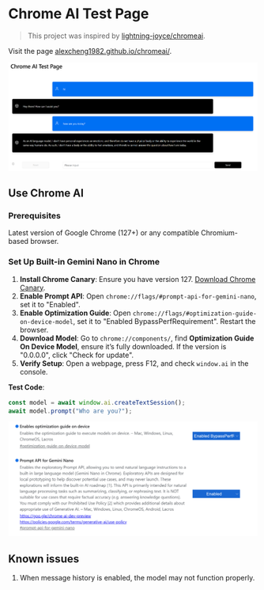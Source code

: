 # Chrome AI Test Page

> This project was inspired by [lightning-joyce/chromeai](https://github.com/lightning-joyce/chromeai/).

Visit the page [alexcheng1982.github.io/chromeai/](https://alexcheng1982.github.io/chromeai/).

![Screenshot](./image/screenshot.png)

## Use Chrome AI

### Prerequisites

Latest version of Google Chrome (127+) or any compatible Chromium-based browser.

### Set Up Built-in Gemini Nano in Chrome

1. **Install Chrome Canary**: Ensure you have version 127. [Download Chrome Canary](https://google.com/chrome/canary/).
2. **Enable Prompt API**: Open `chrome://flags/#prompt-api-for-gemini-nano`, set it to "Enabled".
3. **Enable Optimization Guide**: Open `chrome://flags/#optimization-guide-on-device-model`, set it to "Enabled BypassPerfRequirement". Restart the browser.
4. **Download Model**: Go to `chrome://components/`, find **Optimization Guide On Device Model**, ensure it’s fully downloaded. If the version is "0.0.0.0", click "Check for update".
5. **Verify Setup**: Open a webpage, press F12, and check `window.ai` in the console.

**Test Code**:

```javascript
const model = await window.ai.createTextSession();
await model.prompt("Who are you?");
```

![Chrome flags](./image/chrome-flags.png)

## Known issues

1. When message history is enabled, the model may not function properly.